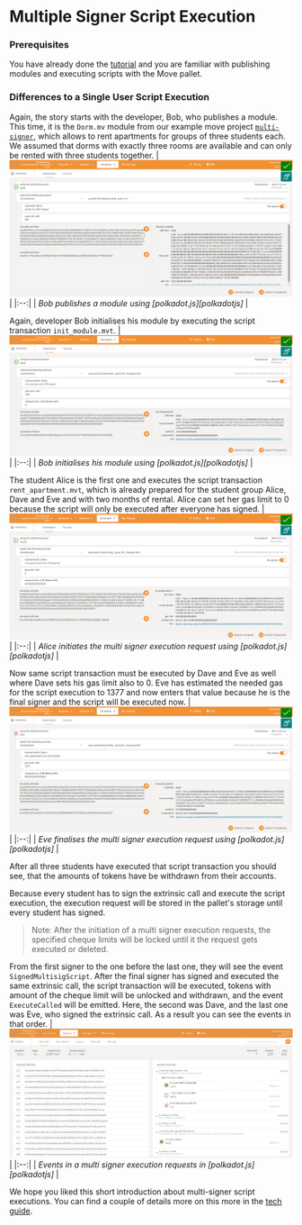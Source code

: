 # Multiple Signer Script Execution

### Prerequisites

You have already done the [tutorial](tutorial.md) and you are familiar with publishing modules and executing scripts with the Move pallet.

### Differences to a Single User Script Execution

Again, the story starts with the developer, Bob, who publishes a module.
This time, it is the `Dorm.mv` module from our example move project [`multi-signer`](../pallet/srv/tests/assets/move-projects/multi-signer), which allows to rent apartments for groups of three students each. 
We assumed that dorms with exactly three rooms are available and can only be rented with three students together.
| ![polkadot.js_multisign_bob_publishes_module.png](assets/polkadot.js_multisign_bob_publishes_module.png) |
|:--:|
| _Bob publishes a module using [polkadot.js][polkadotjs]_ |

Again, developer Bob initialises his module by executing the script transaction `init_module.mvt`.
| ![polkadot.js_multisign_bob_inits_module.png](assets/polkadot.js_multisign_bob_inits_module.png) |
|:--:|
| _Bob initialises his module using [polkadot.js][polkadotjs]_ |

The student Alice is the first one and executes the script transaction `rent_apartment.mvt`, which is already prepared for the student group Alice, Dave and Eve and with two months of rental. Alice can set her gas limit to 0 because the script will only be executed after everyone has signed.
| ![polkadot.js_multisign_alice_initiates.png](assets/polkadot.js_multisign_alice_initiates.png) |
|:--:|
| _Alice initiates the multi signer execution request using [polkadot.js][polkadotjs]_ |

Now same script transaction must be executed by Dave and Eve as well where Dave sets his gas limit also to 0. Eve has estimated the needed gas for the script execution to 1377 and now enters that value because he is the final signer and the script will be executed now.
| ![polkadot.js_multisign_eve_finalises.png](assets/polkadot.js_multisign_eve_finalises.png) |
|:--:|
| _Eve finalises the multi signer execution request using [polkadot.js][polkadotjs]_ |

After all three students have executed that script transaction you should see, that the amounts of tokens have be withdrawn from their accounts.

Because every student has to sign the extrinsic call and execute the script execution, the execution request will be stored in the pallet's storage until every student has signed.
> Note: After the initiation of a multi signer execution requests, the specified cheque limits will be locked until it the request gets executed or deleted.

From the first signer to the one before the last one, they will see the event `SignedMultisigScript`.
After the final signer has signed and executed the same extrinsic call, the script transaction will be executed, tokens with amount of the cheque limit will be unlocked and withdrawn, and the event `ExecuteCalled` will be emitted.
Here, the second was Dave, and the last one was Eve, who signed the extrinsic call. As a result you can see the events in that order.
| ![polkadot.js_multisign_events.png](assets/polkadot.js_multisign_events.png) |
|:--:|
| _Events in a multi signer execution requests in [polkadot.js][polkadotjs]_ |

We hope you liked this short introduction about multi-signer script executions. You can find a couple of details more on this more in the [tech guide](tech_guide.md).

